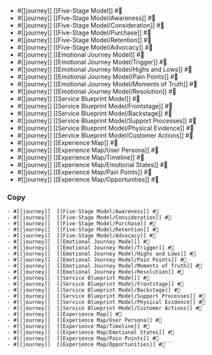 
- #[[journey]]  [[Five-Stage Model]] #🔖
- #[[journey]]  [[Five-Stage Model/Awareness]] #🔖
- #[[journey]]  [[Five-Stage Model/Consideration]] #🔖
- #[[journey]]  [[Five-Stage Model/Purchase]] #🔖
- #[[journey]]  [[Five-Stage Model/Retention]] #🔖
- #[[journey]]  [[Five-Stage Model/Advocacy]] #🔖
- #[[journey]]  [[Emotional Journey Model]] #🔖
- #[[journey]]  [[Emotional Journey Model/Trigger]] #🔖
- #[[journey]]  [[Emotional Journey Model/Highs and Lows]] #🔖
- #[[journey]]  [[Emotional Journey Model/Pain Points]] #🔖
- #[[journey]]  [[Emotional Journey Model/Moments of Truth]] #🔖
- #[[journey]]  [[Emotional Journey Model/Resolution]] #🔖
- #[[journey]]  [[Service Blueprint Model]] #🔖
- #[[journey]]  [[Service Blueprint Model/Frontstage]] #🔖
- #[[journey]]  [[Service Blueprint Model/Backstage]] #🔖
- #[[journey]]  [[Service Blueprint Model/Support Processes]] #🔖
- #[[journey]]  [[Service Blueprint Model/Physical Evidence]] #🔖
- #[[journey]]  [[Service Blueprint Model/Customer Actions]] #🔖
- #[[journey]]  [[Experience Map]] #🔖
- #[[journey]]  [[Experience Map/User Persona]] #🔖
- #[[journey]]  [[Experience Map/Timeline]] #🔖
- #[[journey]]  [[Experience Map/Emotional States]] #🔖
- #[[journey]]  [[Experience Map/Pain Points]] #🔖
- #[[journey]]  [[Experience Map/Opportunities]] #🔖
### Copy
```- #[[journey]]  [[Five-Stage Model]] #🔖
- #[[journey]]  [[Five-Stage Model/Awareness]] #🔖
- #[[journey]]  [[Five-Stage Model/Consideration]] #🔖
- #[[journey]]  [[Five-Stage Model/Purchase]] #🔖
- #[[journey]]  [[Five-Stage Model/Retention]] #🔖
- #[[journey]]  [[Five-Stage Model/Advocacy]] #🔖
- #[[journey]]  [[Emotional Journey Model]] #🔖
- #[[journey]]  [[Emotional Journey Model/Trigger]] #🔖
- #[[journey]]  [[Emotional Journey Model/Highs and Lows]] #🔖
- #[[journey]]  [[Emotional Journey Model/Pain Points]] #🔖
- #[[journey]]  [[Emotional Journey Model/Moments of Truth]] #🔖
- #[[journey]]  [[Emotional Journey Model/Resolution]] #🔖
- #[[journey]]  [[Service Blueprint Model]] #🔖
- #[[journey]]  [[Service Blueprint Model/Frontstage]] #🔖
- #[[journey]]  [[Service Blueprint Model/Backstage]] #🔖
- #[[journey]]  [[Service Blueprint Model/Support Processes]] #🔖
- #[[journey]]  [[Service Blueprint Model/Physical Evidence]] #🔖
- #[[journey]]  [[Service Blueprint Model/Customer Actions]] #🔖
- #[[journey]]  [[Experience Map]] #🔖
- #[[journey]]  [[Experience Map/User Persona]] #🔖
- #[[journey]]  [[Experience Map/Timeline]] #🔖
- #[[journey]]  [[Experience Map/Emotional States]] #🔖
- #[[journey]]  [[Experience Map/Pain Points]] #🔖
- #[[journey]]  [[Experience Map/Opportunities]] #🔖```

